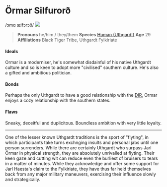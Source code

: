 # Örmar Silfurorð
/ɔmɑ sɪlfɔrɔð/
![](ormar-silfurord.png)

> **Pronouns** he/him / they/them
> **Species** [Human (Uthgardt)](/species/sapient/human#uthgardt-humans)
> **Age** 29
> **Affiliations** Black Tiger Tribe, Uthgardt Fylkiriate

#### Ideals
Ormar is a moderniser, he's somewhat disdainful of his native Uthgardt culture and so is keen to adopt more "civilised" southern culture. He's also a gifted and ambitious politician.

#### Bonds
Perhaps the only Uthgardt to have a good relationship with the [DIR](../../locations/dracean_intercoastal_republic/dracean_intercoastal_republic), Ormar enjoys a cozy relationship with the southern states.

#### Flaws
Sneaky, deceitful and duplicitous. Boundless ambition with very little loyalty.

---

One of the lesser known Uthgardt traditions is the sport of "flyting", in which participants take turns exchnging insults and personal jabs until one person surrenders. While there are certainly Uthgardt who surpass Jarl Örmar in physical strength, they are absolutely unrivalled at flyting. Their keen gaze and cutting wit can reduce even the burliest of bruisers to tears in a matter of minutes. While they acknowledge and offer some support for Jarl Haesta's claim to the Fylkiriate, they have thus far held themselves back from any major military maneuvers, exercising their influence slowly and strategically.